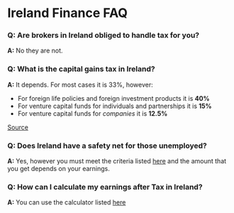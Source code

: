 # Ireland Finance FAQ

### Q: Are brokers in Ireland obliged to handle tax for you?

**A:** No they are not.

### Q: What is the capital gains tax in Ireland?

**A:** It depends. For most cases it is 33%, however:

- For foreign life policies and foreign investment products it is **40%**
- For venture capital funds for individuals and partnerships it is **15%**
- For venture capital funds for _companies_ it is **12.5%**

[Source](https://www.revenue.ie/en/gains-gifts-and-inheritance/transfering-an-asset/how-to-calculate-cgt.aspx)

### Q: Does Ireland have a safety net for those unemployed?

**A:** Yes, however you must meet the criteria listed [here](https://www.citizensinformation.ie/en/social_welfare/social_welfare_payments/unemployed_people/jobseekers_benefit.html)
and the amount that you get depends on your earnings.

### Q: How can I calculate my earnings after Tax in Ireland?

**A:** You can use the calculator listed [here](https://download.pwc.com/ie/budget-2021/income-tax-calculator.html)
